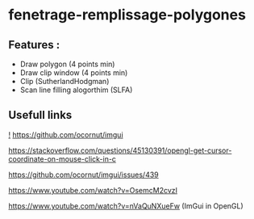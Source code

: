# fenetrage-remplissage-polygones

## Features : 
- Draw polygon (4 points min)
- Draw clip window (4 points min)
- Clip (SutherlandHodgman)
- Scan line filling alogorthim (SLFA)

## Usefull links
[!](.gitmedias\gifs)
https://github.com/ocornut/imgui

https://stackoverflow.com/questions/45130391/opengl-get-cursor-coordinate-on-mouse-click-in-c

https://github.com/ocornut/imgui/issues/439

https://www.youtube.com/watch?v=OsemcM2cvzI

https://www.youtube.com/watch?v=nVaQuNXueFw (ImGui in OpenGL)